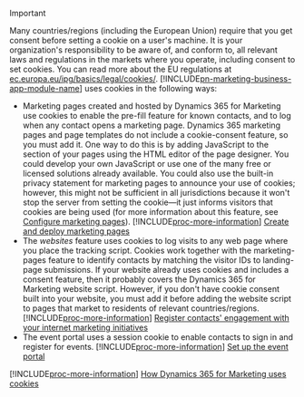 > [!IMPORTANT]
> Many countries/regions (including the European Union) require that you get consent before setting a cookie on a user's machine. It is your organization's responsibility to be aware of, and conform to, all relevant laws and regulations in the markets where you operate, including consent to set cookies. You can read more about the EU regulations at [ec.europa.eu/ipg/basics/legal/cookies/](http://ec.europa.eu/ipg/basics/legal/cookies/). [!INCLUDE[pn-marketing-business-app-module-name](../includes/pn-marketing-business-app-module-name.md)] uses cookies in the following ways:
> - Marketing pages created and hosted by Dynamics 365 for Marketing use cookies to enable the pre-fill feature for known contacts, and to log when any contact opens a marketing page. Dynamics 365 marketing pages and page templates do not include a cookie-consent feature, so you must add it. One way to do this is by adding JavaScript to the <head> section of your pages using the HTML editor of the page designer. You could develop your own JavaScript or use one of the many free or licensed solutions already available. You could also use the built-in privacy statement for marketing pages to announce your use of cookies; however, this might not be sufficient in all jurisdictions because it won't stop the server from setting the cookie&mdash;it just informs visitors that cookies are being used (for more information about this feature, see [Configure marketing pages](../marketing/marketing-settings.md#config-mkt-pages)). [!INCLUDE[proc-more-information](../includes/proc-more-information.md)] [Create and deploy marketing pages](../marketing/create-deploy-marketing-pages.md)
> - The *websites* feature uses cookies to log visits to any web page where you place the tracking script. Cookies work together with the marketing-pages feature to identify contacts by matching the visitor IDs to landing-page submissions. If your website already uses cookies and includes a consent feature, then it probably covers the Dynamics 365 for Marketing website script. However, if you don't have cookie consent built into your website, you must add it before adding the website script to pages that market to residents of relevant countries/regions. [!INCLUDE[proc-more-information](../includes/proc-more-information.md)] [Register contacts' engagement with your internet marketing initiatives](../marketing/register-engagement.md)
> - The event portal uses a session cookie to enable contacts to sign in and register for events. [!INCLUDE[proc-more-information](../includes/proc-more-information.md)] [Set up the event portal](../marketing/set-up-event-portal.md)
> 
> [!INCLUDE[proc-more-information](../includes/proc-more-information.md)] [How Dynamics 365 for Marketing uses cookies](../marketing/cookies.md)
